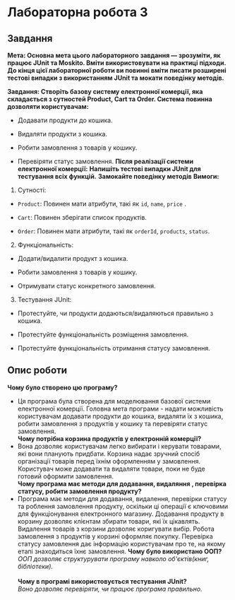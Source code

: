 # Лабораторна робота 3
## Завдання
**Мета: Основна мета цього лабораторного завдання — зрозуміти, як працює JUnit та Moskito. Вміти використовувати на практиці підходи. До кінця цієї лабораторної роботи ви повинні вміти писати розширені тестові випадки з використанням JUnit та мокати поведінку методів.**

**Завдання: Створіть базову систему електронної комерції, яка складається з сутностей Product, Cart та Order. Система повинна дозволяти користувачам:**

- Додавати продукти до кошика.

- Видаляти продукти з кошика.

- Робити замовлення з товарів у кошику.

- Перевіряти статус замовлення. 
**Після реалізації системи електронної комерції:**
**Напишіть тестові випадки JUnit для тестування всіх функцій.**
**Замокайте поведінку методів**
**Вимоги:**


1. Сутності:

- `Product`: Повинен мати атрибути, такі як `id`, `name`, `price` .

- `Cart`: Повинен зберігати список продуктів.

- `Order`: Повинен мати атрибути, такі як `orderId`, `products`, `status`.

2. Функціональність:
- Додати/видалити продукт з кошика.

- Робити замовлення з товарів у кошику.

- Отримувати статус конкретного замовлення.

3.  Тестування JUnit:
- Протестуйте, чи продукти додаються/видаляються правильно з кошика.

- Протестуйте функціональність розміщення замовлення.

- Протестуйте функціональність отримання статусу замовлення.
## Опис роботи
**Чому було створено цю програму?**
- Ця програма була створена для моделювання базової системи електронної комерції. Головна мета програми - надати можливість користувачам додавати продукти до кошика, видаляти їх з кошика, робити замовлення з продуктів у кошику та перевіряти статус замовлення.
<br>**Чому потрібна корзина продуктів у електронній комерції?**
- Вона дозволяє користувачам легко вибирати і керувати товарами, які вони планують придбати. Корзина надає зручний спосіб організації товарів перед їхнім оформленням у замовлення. Користувач може додавати та видаляти товари, поки не буде готовий оформити замовлення.
<br>**Чому програма має методи для додавання, видаляння , перевірка статусу, робити замовлення продукту?**
- Програма має методи для додавання, видалення, перевірки статусу та роблення замовлення продукту, оскільки ці операції є ключовими для функціонування електронного магазину. Додавання продукту в корзину дозволяє клієнтам збирати товари, які їх цікавлять. Видалення товарів з корзини дозволяє коригувати вибір. Робота замовлення з продуктів у корзині оформляє покупку. Перевірка статусу замовлення дає інформацію користувачам про те, на якому етапі знаходиться їхнє замовлення.
**Чому було використано ООП?**<br>
*ООП  дозволяє структурувати програму навколо об'єктів(книг, бібліотеки).*<br><br>
**Чому в програмі використовується тестування JUnit?**<br>
*Воно дозволяє перевіряти, чи працює програма правильно.*<br><br>
